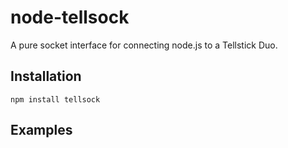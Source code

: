 node-tellsock
=============

A pure socket interface for connecting node.js to a Tellstick Duo.


Installation
------------
```
npm install tellsock
```



Examples
--------